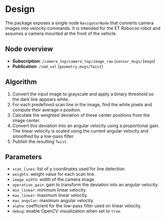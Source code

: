 # Design

The package exposes a single node `NavigatorNode` that converts camera images into velocity commands. It is intended for the ET Robocon robot and assumes a camera mounted at the front of the vehicle.

## Node overview
- **Subscription**: `/camera_top/camera_top/image_raw` (`sensor_msgs/Image`)
- **Publication**: `/cmd_vel` (`geometry_msgs/Twist`)

## Algorithm
1. Convert the input image to grayscale and apply a binary threshold so the dark line appears white.
2. For each predefined scan line in the image, find the white pixels and compute their average x position.
3. Calculate the weighted deviation of these center positions from the image center.
4. Convert this deviation into an angular velocity using a proportional gain.
   The linear velocity is scaled using the current angular velocity and
   smoothed by a low-pass filter.
5. Publish the resulting `Twist`.

## Parameters
- `scan_lines`: list of y coordinates used for line detection.
- `weights`: weight value for each scan line.
- `image_width`: width of the camera image.
- `operation_gain`: gain to transform the deviation into an angular velocity.
- `min_linear`: minimum linear velocity.
- `max_linear`: maximum linear velocity.
- `max_angular`: maximum angular velocity.
- `alpha`: coefficient for the low-pass filter used on linear velocity.
- `debug`: enable OpenCV visualization when set to `true`.

